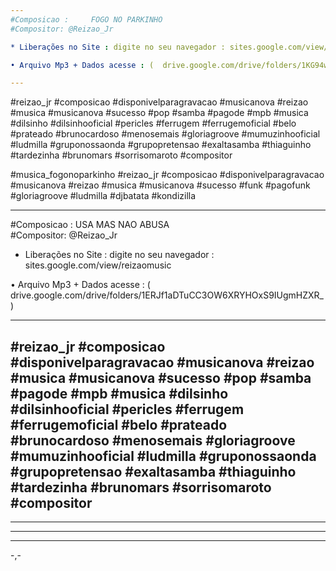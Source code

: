 ```yaml
---
#Composicao :     FOGO NO PARKINHO
#Compositor: @Reizao_Jr

* Liberações no Site : digite no seu navegador : sites.google.com/view/reizaomusic 

• Arquivo Mp3 + Dados acesse : (  drive.google.com/drive/folders/1KG94wsdKCQfgQ4kJJrt1PAXABQtIyD8J  )

---
```

#reizao_jr #composicao #disponivelparagravacao  #musicanova #reizao #musica #musicanova #sucesso #pop #samba #pagode #mpb #musica #dilsinho #dilsinhooficial #pericles #ferrugem #ferrugemoficial #belo #prateado #brunocardoso #menosemais #gloriagroove #mumuzinhooficial #ludmilla #gruponossaonda #grupopretensao #exaltasamba #thiaguinho #tardezinha #brunomars #sorrisomaroto #compositor 

#musica_fogonoparkinho #reizao_jr #composicao #disponivelparagravacao  #musicanova #reizao #musica #musicanova #sucesso #funk #pagofunk #gloriagroove #ludmilla #djbatata #kondizilla

---

#Composicao : USA MAS NAO ABUSA    
#Compositor: @Reizao_Jr

* Liberações no Site : digite no seu navegador : sites.google.com/view/reizaomusic 

• Arquivo Mp3 + Dados acesse : ( drive.google.com/drive/folders/1ERJf1aDTuCC3OW6XRYHOxS9IUgmHZXR_ )

---
#reizao_jr #composicao #disponivelparagravacao  #musicanova #reizao #musica #musicanova #sucesso #pop #samba #pagode #mpb #musica #dilsinho #dilsinhooficial #pericles #ferrugem #ferrugemoficial #belo #prateado #brunocardoso #menosemais #gloriagroove #mumuzinhooficial #ludmilla #gruponossaonda #grupopretensao #exaltasamba #thiaguinho #tardezinha #brunomars #sorrisomaroto #compositor 
--- 
---

---

---

-,-